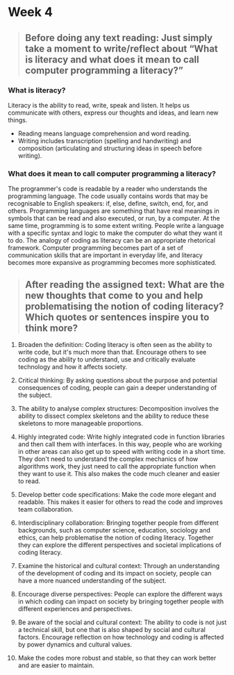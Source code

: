 # Week 4
> ## Before doing any text reading: Just simply take a moment to write/reflect about “What is literacy and what does it mean to call computer programming a literacy?” 

### What is literacy?
Literacy is the ability to read, write, speak and listen. It helps us communicate with others, express our thoughts and ideas, and learn new things.

- Reading means language comprehension and word reading.
- Writing includes transcription (spelling and handwriting) and composition (articulating and structuring ideas in speech before writing).

### What does it mean to call computer programming a literacy?
The programmer's code is readable by a reader who understands the programming language.
The code usually contains words that may be recognisable to English speakers: if, else, define, switch, end, for, and others.
Programming languages are something that have real meanings in symbols that can be read and also executed, or run, by a computer.
At the same time, programming is to some extent writing. People write a language with a specific syntax and logic to make the computer do what they want it to do.
The analogy of coding as literacy can be an appropriate rhetorical framework. Computer programming becomes part of a set of communication skills that are important in everyday life, and literacy becomes more expansive as programming becomes more sophisticated.
  

> ## After reading the assigned text: What are the new thoughts that come to you and help problematising the notion of coding literacy?  Which quotes or sentences inspire you to think more?

1. Broaden the definition: Coding literacy is often seen as the ability to write code, but it's much more than that. Encourage others to see coding as the ability to understand, use and critically evaluate technology and how it affects society.

2. Critical thinking: By asking questions about the purpose and potential consequences of coding, people can gain a deeper understanding of the subject.

3. The ability to analyse complex structures: Decomposition involves the ability to dissect complex skeletons and the ability to reduce these skeletons to more manageable proportions.

4. Highly integrated code: Write highly integrated code in function libraries and then call them with interfaces. In this way, people who are working in other areas can also get up to speed with writing code in a short time. They don't need to understand the complex mechanics of how algorithms work, they just need to call the appropriate function when they want to use it. This also makes the code much cleaner and easier to read.

5. Develop better code specifications: Make the code more elegant and readable. This makes it easier for others to read the code and improves team collaboration.

6. Interdisciplinary collaboration: Bringing together people from different backgrounds, such as computer science, education, sociology and ethics, can help problematise the notion of coding literacy. Together they can explore the different perspectives and societal implications of coding literacy.

7. Examine the historical and cultural context: Through an understanding of the development of coding and its impact on society, people can have a more nuanced understanding of the subject.

8. Encourage diverse perspectives: People can explore the different ways in which coding can impact on society by bringing together people with different experiences and perspectives.

9. Be aware of the social and cultural context: The ability to code is not just a technical skill, but one that is also shaped by social and cultural factors. Encourage reflection on how technology and coding is affected by power dynamics and cultural values.

10. Make the codes more robust and stable, so that they can work better and are easier to maintain.

